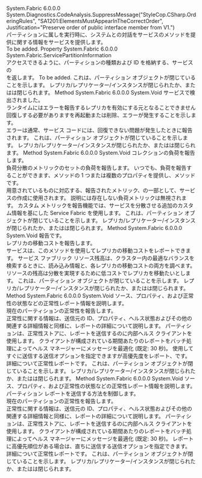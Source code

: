 <Type Name="IServicePartition" FullName="System.Fabric.IServicePartition">
  <TypeSignature Language="C#" Value="public interface IServicePartition" />
  <TypeSignature Language="ILAsm" Value=".class public interface auto ansi abstract IServicePartition" />
  <TypeSignature Language="DocId" Value="T:System.Fabric.IServicePartition" />
  <TypeSignature Language="VB.NET" Value="Public Interface IServicePartition" />
  <TypeSignature Language="F#" Value="type IServicePartition = interface" />
  <AssemblyInfo>
    <AssemblyName>System.Fabric</AssemblyName>
    <AssemblyVersion>6.0.0.0</AssemblyVersion>
  </AssemblyInfo>
  <Interfaces />
  <Attributes>
    <Attribute>
      <AttributeName>System.Diagnostics.CodeAnalysis.SuppressMessage("StyleCop.CSharp.OrderingRules", "SA1201:ElementsMustAppearInTheCorrectOrder", Justification="Preserve order of public interface member from V1.")</AttributeName>
    </Attribute>
  </Attributes>
  <Docs>
    <summary>
      <para>パーティションに属しを実行時に、システムとの対話をサービスのメソッドを提供に関する情報をサービスを提供します。</para>
    </summary>
    <remarks>To be added.</remarks>
  </Docs>
  <Members>
    <Member MemberName="PartitionInfo">
      <MemberSignature Language="C#" Value="public System.Fabric.ServicePartitionInformation PartitionInfo { get; }" />
      <MemberSignature Language="ILAsm" Value=".property instance class System.Fabric.ServicePartitionInformation PartitionInfo" />
      <MemberSignature Language="DocId" Value="P:System.Fabric.IServicePartition.PartitionInfo" />
      <MemberSignature Language="VB.NET" Value="Public ReadOnly Property PartitionInfo As ServicePartitionInformation" />
      <MemberSignature Language="F#" Value="member this.PartitionInfo : System.Fabric.ServicePartitionInformation" Usage="System.Fabric.IServicePartition.PartitionInfo" />
      <MemberType>Property</MemberType>
      <AssemblyInfo>
        <AssemblyName>System.Fabric</AssemblyName>
        <AssemblyVersion>6.0.0.0</AssemblyVersion>
      </AssemblyInfo>
      <ReturnValue>
        <ReturnType>System.Fabric.ServicePartitionInformation</ReturnType>
      </ReturnValue>
      <Docs>
        <summary>
          <para>アクセスできるように、<see cref="T:System.Fabric.ServicePartitionInformation" />パーティションの種類および ID を格納する、サービスの</para>
        </summary>
        <value>
          <para><see cref="T:System.Fabric.ServicePartitionInformation" /> を返します。</para>
        </value>
        <remarks>To be added.</remarks>
        <exception cref="T:System.Fabric.FabricObjectClosedException">
          <para>
                これは、パーティション オブジェクトが閉じていることを示します。 レプリカ/レプリケーター/インスタンスが閉じられたか、またはは閉じられます。</para>
        </exception>
      </Docs>
    </Member>
    <Member MemberName="ReportFault">
      <MemberSignature Language="C#" Value="public void ReportFault (System.Fabric.FaultType faultType);" />
      <MemberSignature Language="ILAsm" Value=".method public hidebysig newslot virtual instance void ReportFault(valuetype System.Fabric.FaultType faultType) cil managed" />
      <MemberSignature Language="DocId" Value="M:System.Fabric.IServicePartition.ReportFault(System.Fabric.FaultType)" />
      <MemberSignature Language="F#" Value="abstract member ReportFault : System.Fabric.FaultType -&gt; unit" Usage="iServicePartition.ReportFault faultType" />
      <MemberType>Method</MemberType>
      <AssemblyInfo>
        <AssemblyName>System.Fabric</AssemblyName>
        <AssemblyVersion>6.0.0.0</AssemblyVersion>
      </AssemblyInfo>
      <ReturnValue>
        <ReturnType>System.Void</ReturnType>
      </ReturnValue>
      <Parameters>
        <Parameter Name="faultType" Type="System.Fabric.FaultType" />
      </Parameters>
      <Docs>
        <param name="faultType">
          <para><see cref="T:System.Fabric.FaultType" />サービスで検出されました。</para>
        </param>
        <summary>
          <para>ランタイムにはエラーを報告するレプリカを有効にする元となることできません回復しする必要がありますを再起動または削除、エラーが発生することを示します。</para>
        </summary>
        <remarks>
          <para>エラーは通常、サービス コードには、回復できない問題が発生したときに報告されます。</para>
        </remarks>
        <exception cref="T:System.Fabric.FabricObjectClosedException">
          <para>
                これは、パーティション オブジェクトが閉じていることを示します。 レプリカ/レプリケーター/インスタンスが閉じられたか、またはは閉じられます。</para>
        </exception>
      </Docs>
    </Member>
    <Member MemberName="ReportLoad">
      <MemberSignature Language="C#" Value="public void ReportLoad (System.Collections.Generic.IEnumerable&lt;System.Fabric.LoadMetric&gt; metrics);" />
      <MemberSignature Language="ILAsm" Value=".method public hidebysig newslot virtual instance void ReportLoad(class System.Collections.Generic.IEnumerable`1&lt;class System.Fabric.LoadMetric&gt; metrics) cil managed" />
      <MemberSignature Language="DocId" Value="M:System.Fabric.IServicePartition.ReportLoad(System.Collections.Generic.IEnumerable{System.Fabric.LoadMetric})" />
      <MemberSignature Language="VB.NET" Value="Public Sub ReportLoad (metrics As IEnumerable(Of LoadMetric))" />
      <MemberSignature Language="F#" Value="abstract member ReportLoad : seq&lt;System.Fabric.LoadMetric&gt; -&gt; unit" Usage="iServicePartition.ReportLoad metrics" />
      <MemberType>Method</MemberType>
      <AssemblyInfo>
        <AssemblyName>System.Fabric</AssemblyName>
        <AssemblyVersion>6.0.0.0</AssemblyVersion>
      </AssemblyInfo>
      <ReturnValue>
        <ReturnType>System.Void</ReturnType>
      </ReturnValue>
      <Parameters>
        <Parameter Name="metrics" Type="System.Collections.Generic.IEnumerable&lt;System.Fabric.LoadMetric&gt;" />
      </Parameters>
      <Docs>
        <param name="metrics">
          <para>コレクション<see cref="T:System.Fabric.LoadMetric" />の負荷を報告します。 </para>
        </param>
        <summary>
          <para>負荷分散のメトリックのセットの負荷を報告します。 いつでも、負荷を報告することができます、<see cref="M:System.Fabric.IServicePartition.ReportLoad(System.Collections.Generic.IEnumerable{System.Fabric.LoadMetric})" />メソッドの 1 つまたは複数のプロパティを提供し、<see cref="T:System.Fabric.LoadMetric" />メソッドです。</para>
        </summary>
        <remarks>
          <para>用意されているものに対応する、報告されたメトリック、<see cref="T:System.Fabric.Description.ServiceLoadMetricDescription" />の一部として、<see cref="T:System.Fabric.Description.ServiceDescription" />サービスの作成に使用されます。 説明には存在しない負荷メトリックは無視されます。 カスタム メトリックを報告機能では、サービスを分散させる追加のカスタム情報を基にした Service Fabric を使用します。</para>
        </remarks>
        <exception cref="T:System.Fabric.FabricObjectClosedException">
          <para>
                これは、パーティション オブジェクトが閉じていることを示します。 レプリカ/レプリケーター/インスタンスが閉じられたか、またはは閉じられます。</para>
        </exception>
      </Docs>
    </Member>
    <Member MemberName="ReportMoveCost">
      <MemberSignature Language="C#" Value="public void ReportMoveCost (System.Fabric.MoveCost moveCost);" />
      <MemberSignature Language="ILAsm" Value=".method public hidebysig newslot virtual instance void ReportMoveCost(valuetype System.Fabric.MoveCost moveCost) cil managed" />
      <MemberSignature Language="DocId" Value="M:System.Fabric.IServicePartition.ReportMoveCost(System.Fabric.MoveCost)" />
      <MemberSignature Language="F#" Value="abstract member ReportMoveCost : System.Fabric.MoveCost -&gt; unit" Usage="iServicePartition.ReportMoveCost moveCost" />
      <MemberType>Method</MemberType>
      <AssemblyInfo>
        <AssemblyName>System.Fabric</AssemblyName>
        <AssemblyVersion>6.0.0.0</AssemblyVersion>
      </AssemblyInfo>
      <ReturnValue>
        <ReturnType>System.Void</ReturnType>
      </ReturnValue>
      <Parameters>
        <Parameter Name="moveCost" Type="System.Fabric.MoveCost" />
      </Parameters>
      <Docs>
        <param name="moveCost">
          <para>報告<see cref="T:System.Fabric.MoveCost" />です。</para>
        </param>
        <summary>
          <para>レプリカの移動コストを報告します。</para>
        </summary>
        <remarks>
          <para>サービスは、このメソッドを使用してレプリカの移動コストをレポートできます。 サービス ファブリック リソース残高は、クラスター内の最適なバランスを検索するときに、読み込み情報と、各レプリカの移動コストの両方を調べます。 リソースの残高は分散を実現するために低コストでレプリカを移動たいとします。 </para>
        </remarks>
        <exception cref="T:System.Fabric.FabricObjectClosedException">
          <para>
                これは、パーティション オブジェクトが閉じていることを示します。 レプリカ/レプリケーター/インスタンスが閉じられたか、またはは閉じられます。</para>
        </exception>
      </Docs>
    </Member>
    <Member MemberName="ReportPartitionHealth">
      <MemberSignature Language="C#" Value="public void ReportPartitionHealth (System.Fabric.Health.HealthInformation healthInfo);" />
      <MemberSignature Language="ILAsm" Value=".method public hidebysig newslot virtual instance void ReportPartitionHealth(class System.Fabric.Health.HealthInformation healthInfo) cil managed" />
      <MemberSignature Language="DocId" Value="M:System.Fabric.IServicePartition.ReportPartitionHealth(System.Fabric.Health.HealthInformation)" />
      <MemberSignature Language="VB.NET" Value="Public Sub ReportPartitionHealth (healthInfo As HealthInformation)" />
      <MemberSignature Language="F#" Value="abstract member ReportPartitionHealth : System.Fabric.Health.HealthInformation -&gt; unit" Usage="iServicePartition.ReportPartitionHealth healthInfo" />
      <MemberType>Method</MemberType>
      <AssemblyInfo>
        <AssemblyName>System.Fabric</AssemblyName>
        <AssemblyVersion>6.0.0.0</AssemblyVersion>
      </AssemblyInfo>
      <ReturnValue>
        <ReturnType>System.Void</ReturnType>
      </ReturnValue>
      <Parameters>
        <Parameter Name="healthInfo" Type="System.Fabric.Health.HealthInformation" />
      </Parameters>
      <Docs>
        <param name="healthInfo"><see cref="T:System.Fabric.Health.HealthInformation" />ソース、プロパティ、および正常性の状態などの正常性レポート情報を説明します。</param>
        <summary>
            現在のパーティションの正常性を報告します。 
            </summary>
        <returns />
        <remarks>
          <para>正常性に関する情報は、送信元の ID、プロパティ、ヘルス状態およびその他の関連する詳細情報と同様に、レポートの詳細について説明します。
            パーティションは、正常性ストアに、レポートを送信するのに内部ヘルス クライアントを使用します。
            クライアントが構成されている期間あたりのレポートをバッチ処理によってヘルス マネージャーにメッセージを最適化 (既定: 30 秒)。
            使用してすぐに送信する送信オプションを指定できますが高優先度をレポート、<see cref="M:System.Fabric.IServicePartition.ReportPartitionHealth(System.Fabric.Health.HealthInformation,System.Fabric.Health.HealthReportSendOptions)" />です。
            </para>
          <para>詳細について<see href="https://docs.microsoft.com/azure/service-fabric/service-fabric-report-health">正常性レポート</see>です。</para>
        </remarks>
        <exception cref="T:System.Fabric.FabricObjectClosedException">
          <para>
                これは、パーティション オブジェクトが閉じていることを示します。 レプリカ/レプリケーター/インスタンスが閉じられたか、またはは閉じられます。</para>
        </exception>
      </Docs>
    </Member>
    <Member MemberName="ReportPartitionHealth">
      <MemberSignature Language="C#" Value="public void ReportPartitionHealth (System.Fabric.Health.HealthInformation healthInfo, System.Fabric.Health.HealthReportSendOptions sendOptions);" />
      <MemberSignature Language="ILAsm" Value=".method public hidebysig newslot virtual instance void ReportPartitionHealth(class System.Fabric.Health.HealthInformation healthInfo, class System.Fabric.Health.HealthReportSendOptions sendOptions) cil managed" />
      <MemberSignature Language="DocId" Value="M:System.Fabric.IServicePartition.ReportPartitionHealth(System.Fabric.Health.HealthInformation,System.Fabric.Health.HealthReportSendOptions)" />
      <MemberSignature Language="VB.NET" Value="Public Sub ReportPartitionHealth (healthInfo As HealthInformation, sendOptions As HealthReportSendOptions)" />
      <MemberSignature Language="F#" Value="abstract member ReportPartitionHealth : System.Fabric.Health.HealthInformation * System.Fabric.Health.HealthReportSendOptions -&gt; unit" Usage="iServicePartition.ReportPartitionHealth (healthInfo, sendOptions)" />
      <MemberType>Method</MemberType>
      <AssemblyInfo>
        <AssemblyName>System.Fabric</AssemblyName>
        <AssemblyVersion>6.0.0.0</AssemblyVersion>
      </AssemblyInfo>
      <ReturnValue>
        <ReturnType>System.Void</ReturnType>
      </ReturnValue>
      <Parameters>
        <Parameter Name="healthInfo" Type="System.Fabric.Health.HealthInformation" />
        <Parameter Name="sendOptions" Type="System.Fabric.Health.HealthReportSendOptions" />
      </Parameters>
      <Docs>
        <param name="healthInfo"><see cref="T:System.Fabric.Health.HealthInformation" />ソース、プロパティ、および正常性の状態などの正常性レポート情報を説明します。</param>
        <param name="sendOptions">
          <para><see cref="T:System.Fabric.Health.HealthReportSendOptions" />パーティション レポートを送信する方法を制御します。</para>
        </param>
        <summary>
            現在のパーティションの正常性を報告します。 
            </summary>
        <returns />
        <remarks>
          <para>正常性に関する情報は、送信元の ID、プロパティ、ヘルス状態およびその他の関連する詳細情報と同様に、レポートの詳細について説明します。
            パーティションは、正常性ストアに、レポートを送信するのに内部ヘルス クライアントを使用します。
            クライアントが構成されている期間あたりのレポートをバッチ処理によってヘルス マネージャーにメッセージを最適化 (既定: 30 秒)。
            レポートに高優先順位がある場合は、直ちに送信する送信オプションを指定できます。
            </para>
          <para>詳細について<see href="https://docs.microsoft.com/azure/service-fabric/service-fabric-report-health">正常性レポート</see>です。</para>
        </remarks>
        <exception cref="T:System.Fabric.FabricObjectClosedException">
          <para>
                これは、パーティション オブジェクトが閉じていることを示します。 レプリカ/レプリケーター/インスタンスが閉じられたか、またはは閉じられます。</para>
        </exception>
      </Docs>
    </Member>
  </Members>
</Type>